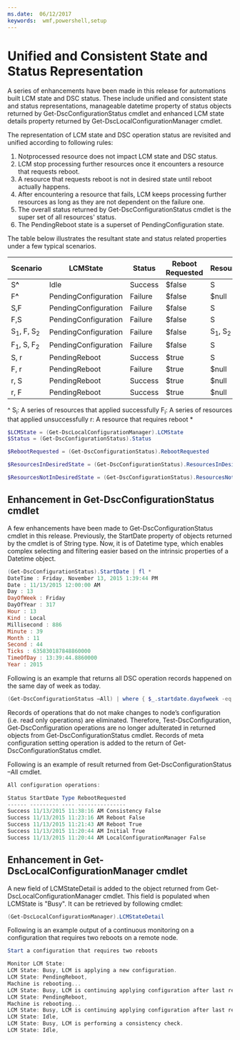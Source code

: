 ```yaml
---
ms.date:  06/12/2017
keywords:  wmf,powershell,setup
---
```

# Unified and Consistent State and Status Representation

A series of enhancements have been made in this release for automations built LCM state and DSC status. These include unified and consistent state and status representations, manageable datetime property of status objects returned by Get-DscConfigurationStatus cmdlet and enhanced LCM state details property returned by Get-DscLocalConfigurationManager cmdlet.

The representation of LCM state and DSC operation status are revisited and unified according to following rules:
1.  Notprocessed resource does not impact LCM state and DSC status.
2.  LCM stop processing further resources once it encounters a resource that requests reboot.
3.  A resource that requests reboot is not in desired state until reboot actually happens.
4.  After encountering a resource that fails, LCM keeps processing further resources as long as they are not dependent on the failure one.
5.  The overall status returned by Get-DscConfigurationStatus cmdlet is the super set of all resources' status.
6.  The PendingReboot state is a superset of PendingConfiguration state.

The table below illustrates the resultant state and status related properties under a few typical scenarios.


|            Scenario             |       LCMState       | Status  | Reboot Requested |   ResourcesInDesiredState    |  ResourcesNotInDesiredState  |
|---------------------------------|----------------------|---------|------------------|------------------------------|------------------------------|
|       S<strong>^</strong>       |         Idle         | Success |      $false      |              S               |            $null             |
|       F<strong>^</strong>       | PendingConfiguration | Failure |      $false      |            $null             |              F               |
|               S,F               | PendingConfiguration | Failure |      $false      |              S               |              F               |
|               F,S               | PendingConfiguration | Failure |      $false      |              S               |              F               |
| S<sub>1</sub>, F, S<sub>2</sub> | PendingConfiguration | Failure |      $false      | S<sub>1</sub>, S<sub>2</sub> |              F               |
| F<sub>1</sub>, S, F<sub>2</sub> | PendingConfiguration | Failure |      $false      |              S               | F<sub>1</sub>, F<sub>2</sub> |
|              S, r               |    PendingReboot     | Success |      $true       |              S               |              r               |
|              F, r               |    PendingReboot     | Failure |      $true       |            $null             |             F, r             |
|              r, S               |    PendingReboot     | Success |      $true       |            $null             |              r               |
|              r, F               |    PendingReboot     | Success |      $true       |            $null             |              r               |

^
S<sub>i</sub>: A series of resources that applied successfully
F<sub>i</sub>: A series of resources that applied unsuccessfully
r: A resource that requires reboot
\*

```powershell
$LCMState = (Get-DscLocalConfigurationManager).LCMState
$Status = (Get-DscConfigurationStatus).Status

$RebootRequested = (Get-DscConfigurationStatus).RebootRequested

$ResourcesInDesiredState = (Get-DscConfigurationStatus).ResourcesInDesiredState

$ResourcesNotInDesiredState = (Get-DscConfigurationStatus).ResourcesNotInDesiredState
```

## Enhancement in Get-DscConfigurationStatus cmdlet

A few enhancements have been made to Get-DscConfigurationStatus cmdlet in this release. Previously, the StartDate property of objects returned by the cmdlet is of String type. Now, it is of Datetime type, which enables complex selecting and filtering easier based on the intrinsic properties of a Datetime object.

```powershell
(Get-DscConfigurationStatus).StartDate | fl *
DateTime : Friday, November 13, 2015 1:39:44 PM
Date : 11/13/2015 12:00:00 AM
Day : 13
DayOfWeek : Friday
DayOfYear : 317
Hour : 13
Kind : Local
Millisecond : 886
Minute : 39
Month : 11
Second : 44
Ticks : 635830187848860000
TimeOfDay : 13:39:44.8860000
Year : 2015
```

Following is an example that returns all DSC operation records happened on the same day of week as today.

```powershell
(Get-DscConfigurationStatus –All) | where { $_.startdate.dayofweek -eq (Get-Date).DayOfWeek }
```

Records of operations that do not make changes to node’s configuration (i.e. read only operations) are eliminated. Therefore, Test-DscConfiguration, Get-DscConfiguration operations are no longer adulterated in returned objects from Get-DscConfigurationStatus cmdlet.
Records of meta configuration setting operation is added to the return of Get-DscConfigurationStatus cmdlet.

Following is an example of result returned from Get-DscConfigurationStatus –All cmdlet.

```powershell
All configuration operations:

Status StartDate Type RebootRequested
------ --------- ---- ---------------
Success 11/13/2015 11:38:16 AM Consistency False
Success 11/13/2015 11:23:16 AM Reboot False
Success 11/13/2015 11:21:43 AM Reboot True
Success 11/13/2015 11:20:44 AM Initial True
Success 11/13/2015 11:20:44 AM LocalConfigurationManager False
```

## Enhancement in Get-DscLocalConfigurationManager cmdlet

A new field of LCMStateDetail is added to the object returned from Get-DscLocalConfigurationManager cmdlet. This field is populated when LCMState is "Busy". It can be retrieved by following cmdlet:

```powershell
(Get-DscLocalConfigurationManager).LCMStateDetail
```

Following is an example output of a continuous monitoring on a configuration that requires two reboots on a remote node.

```powershell
Start a configuration that requires two reboots

Monitor LCM State:
LCM State: Busy, LCM is applying a new configuration.
LCM State: PendingReboot,
Machine is rebooting...
LCM State: Busy, LCM is continuing applying configuration after last reboot.
LCM State: PendingReboot,
Machine is rebooting...
LCM State: Busy, LCM is continuing applying configuration after last reboot.
LCM State: Idle,
LCM State: Busy, LCM is performing a consistency check.
LCM State: Idle,
```
